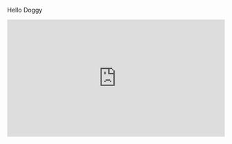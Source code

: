 Hello Doggy

<div style='position:relative;padding-bottom:54%'><iframe src='https://thumbs.gfycat.com/QueasyOnlyAustraliancattledog-size_restricted.gif' frameborder='0' scrolling='no' width='100%' height='100%' style='position:absolute;top:0;left:0' allowfullscreen></iframe></div>